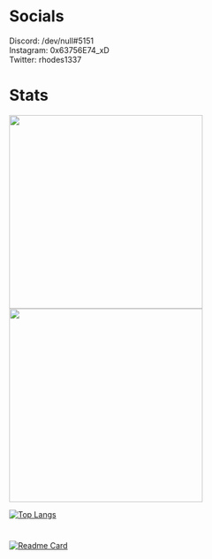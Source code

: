 # Socials
Discord: /dev/null#5151\
Instagram: 0x63756E74_xD\
Twitter: rhodes1337
# Stats
<img src="https://github-readme-stats.vercel.app/api?username=0x63756E74&count_private=true&show_icons=true&theme=radical" width="350"/><img src="https://github-readme-streak-stats.herokuapp.com/?user=0x63756E74&theme=dark" width="350"/>


[![Top Langs](https://github-readme-stats.vercel.app/api/top-langs/?username=0x63756E74&count_private=true&theme=radical)](#)
#
[![Readme Card](https://github-readme-stats.vercel.app/api/pin/?username=0x63756E74&repo=Auto-Holder&theme=radical)](https://github.com/0x63756E74/Auto-Holder) 

